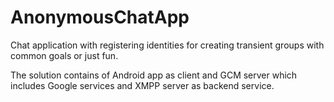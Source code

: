 # AnonymousChatApp
Chat application with registering identities for creating transient groups with common goals or just fun.

The solution contains of Android app as client and GCM server which includes Google services and XMPP server as backend service.


